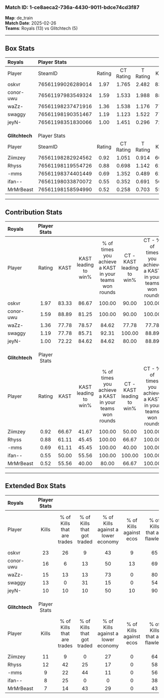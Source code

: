 ### Match ID: 1-ce8aeca2-736a-4430-9011-bdce74cd3f87  
**Map**: de_train  
**Match Date**: 2025-02-26  
**Teams**: Royals (13) vs Glitchtech (5)  

---  

## Box Stats  

| **Royals**     | Player Stats      |        |           |          |       |       |       |         |        |      |     |
| :- | :- | :-: | :-: | :-: | :-: | :-: | :-: | :-: | :-: | :-: | :-: |
| Player         | SteamID           | Rating | CT Rating | T Rating | KAST  |  ADR  | Kills | Assists | Deaths | K/D  | HS% |
| oskvr          | 76561199026289014 |  1.97  |   1.765   |  2.482   | 83.33 | 120.3 |  23   |    4    |   7    | 3.29 | 78  |
| conor-uwu      | 76561197983549324 |  1.59  |   1.533   |  1.988   | 88.89 | 107.7 |  16   |    6    |   9    | 1.78 | 68  |
| waZz-          | 76561198237471916 |  1.36  |   1.538   |  1.176   | 77.78 | 86.6  |  15   |    5    |   10   | 1.50 | 73  |
| swaggy         | 76561198190351467 |  1.19  |   1.123   |  1.522   | 77.78 | 77.8  |  13   |    7    |   12   | 1.08 | 61  |
| jeyN-          | 76561198351830066 |  1.00  |   1.451   |  0.296   | 72.22 | 61.4  |  10   |    1    |   9    | 1.11 | 20  |
|                |                   |        |           |          |       |       |       |         |        |      |     |
|                |                   |        |           |          |       |       |       |         |        |      |     |
|                |                   |        |           |          |       |       |       |         |        |      |     |
| **Glitchtech** | Player Stats      |        |           |          |       |       |       |         |        |      |     |
| Player         | SteamID           | Rating | CT Rating | T Rating | KAST  |  ADR  | Kills | Assists | Deaths | K/D  | HS% |
| Ziimzey        | 76561198282924562 |  0.92  |   1.051   |  0.914   | 66.67 | 74.1  |  11   |    3    |   14   | 0.79 | 63  |
| Rhyss          | 76561198119554726 |  0.88  |   0.698   |  1.142   | 61.11 | 81.8  |  12   |    6    |   17   | 0.71 | 66  |
| -mms           | 76561198374401449 |  0.69  |   1.352   |  0.489   | 61.11 | 60.7  |   9   |    5    |   16   | 0.56 | 88  |
| ifan--         | 76561198033870072 |  0.55  |   0.352   |  0.691   | 50.00 | 36.6  |   8   |    1    |   13   | 0.62 | 62  |
| MrMrBeast      | 76561198158594990 |  0.52  |   0.258   |  0.703   | 55.56 | 64.9  |   7   |    3    |   17   | 0.41 | 71  |
---  

## Contribution Stats  

| **Royals**     | Player Stats |       |                      |                                                        |                           |                                                             |                          |                                                            |
| :- | :-: | :-: | :-: | :-: | :-: | :-: | :-: | :-: |
| Player         |    Rating    | KAST  | KAST leading to win% | % of times you achieve a KAST in your teams won rounds | CT - KAST leading to win% | CT - % of times you achieve a KAST in your teams won rounds | T - KAST leading to win% | T - % of times you achieve a KAST in your teams won rounds |
| oskvr          |     1.97     | 83.33 |        86.67         |                         100.00                         |           90.00           |                           100.00                            |          80.00           |                           100.00                           |
| conor-uwu      |     1.59     | 88.89 |        81.25         |                         100.00                         |           90.00           |                           100.00                            |          66.67           |                           100.00                           |
| waZz-          |     1.36     | 77.78 |        78.57         |                         84.62                          |           77.78           |                            77.78                            |          80.00           |                           100.00                           |
| swaggy         |     1.19     | 77.78 |        85.71         |                         92.31                          |          100.00           |                            88.89                            |          66.67           |                           100.00                           |
| jeyN-          |     1.00     | 72.22 |        84.62         |                         84.62                          |           80.00           |                            88.89                            |          100.00          |                           75.00                            |
|                |              |       |                      |                                                        |                           |                                                             |                          |                                                            |
|                |              |       |                      |                                                        |                           |                                                             |                          |                                                            |
|                |              |       |                      |                                                        |                           |                                                             |                          |                                                            |
| **Glitchtech** | Player Stats |       |                      |                                                        |                           |                                                             |                          |                                                            |
| Player         |    Rating    | KAST  | KAST leading to win% | % of times you achieve a KAST in your teams won rounds | CT - KAST leading to win% | CT - % of times you achieve a KAST in your teams won rounds | T - KAST leading to win% | T - % of times you achieve a KAST in your teams won rounds |
| Ziimzey        |     0.92     | 66.67 |        41.67         |                         100.00                         |           50.00           |                           100.00                            |          37.50           |                           100.00                           |
| Rhyss          |     0.88     | 61.11 |        45.45         |                         100.00                         |           66.67           |                           100.00                            |          37.50           |                           100.00                           |
| -mms           |     0.69     | 61.11 |        45.45         |                         100.00                         |           40.00           |                           100.00                            |          50.00           |                           100.00                           |
| ifan--         |     0.55     | 50.00 |        55.56         |                         100.00                         |          100.00           |                           100.00                            |          42.86           |                           100.00                           |
| MrMrBeast      |     0.52     | 55.56 |        40.00         |                         80.00                          |           66.67           |                           100.00                            |          28.57           |                           66.67                            |
---  

## Extended Box Stats  

| **Royals**     | Player Stats |                            |                            |                                    |                         |                              |                                 |        |                             |                                     |                          |                               |                            |
| :- | :-: | :-: | :-: | :-: | :-: | :-: | :-: | :-: | :-: | :-: | :-: | :-: | :-: |
| Player         |    Kills     | % of Kills that are trades | % of Kills that got traded | % of Kills against a lower economy | % of Kills against ecos | % of Kills that are flawless | % of Kills that are close duels | Deaths | % of Deaths that get traded | % of Deaths against a lower economy | % of Deaths against ecos | % of Deaths that are flawless | % of Deaths that are close |
| oskvr          |      23      |             26             |             9              |                 43                 |            9            |              65              |                4                |   7    |             14              |                 43                  |            0             |              43               |             14             |
| conor-uwu      |      16      |             6              |             13             |                 50                 |           13            |              69              |                0                |   9    |             33              |                 44                  |            0             |              56               |             22             |
| waZz-          |      15      |             13             |             13             |                 73                 |            0            |              80              |                7                |   10   |             20              |                 30                  |            0             |              40               |             30             |
| swaggy         |      13      |             0              |             31             |                 15                 |            0            |              54              |               15                |   12   |             17              |                 42                  |            0             |              50               |             0              |
| jeyN-          |      10      |             10             |             10             |                 50                 |           10            |              90              |                0                |   9    |             22              |                 44                  |            0             |              78               |             11             |
|                |              |                            |                            |                                    |                         |                              |                                 |        |                             |                                     |                          |                               |                            |
|                |              |                            |                            |                                    |                         |                              |                                 |        |                             |                                     |                          |                               |                            |
|                |              |                            |                            |                                    |                         |                              |                                 |        |                             |                                     |                          |                               |                            |
| **Glitchtech** | Player Stats |                            |                            |                                    |                         |                              |                                 |        |                             |                                     |                          |                               |                            |
| Player         |    Kills     | % of Kills that are trades | % of Kills that got traded | % of Kills against a lower economy | % of Kills against ecos | % of Kills that are flawless | % of Kills that are close duels | Deaths | % of Deaths that get traded | % of Deaths against a lower economy | % of Deaths against ecos | % of Deaths that are flawless | % of Deaths that are close |
| Ziimzey        |      11      |             9              |             0              |                 27                 |            0            |              64              |               18                |   14   |              7              |                 14                  |            0             |              50               |             7              |
| Rhyss          |      12      |             42             |             25             |                 17                 |            0            |              58              |                0                |   17   |             24              |                 12                  |            0             |              71               |             0              |
| -mms           |      9       |             22             |             44             |                 11                 |            0            |              56              |               33                |   16   |             19              |                 13                  |            0             |              69               |             6              |
| ifan--         |      8       |             25             |             0              |                 0                  |            0            |              38              |               25                |   13   |             15              |                 15                  |            0             |              85               |             0              |
| MrMrBeast      |      7       |             14             |             43             |                 29                 |            0            |              43              |                0                |   17   |              6              |                 12                  |            0             |              82               |             12             |
